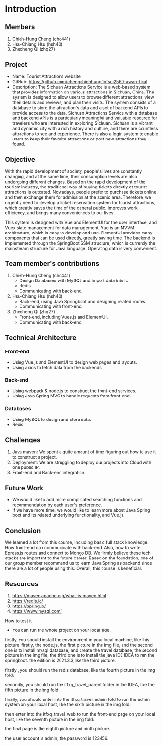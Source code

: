# Introduction

## Members

1. Chieh-Hung Cheng (chc441)
2. Hsu-Chiang Hsu (hsh40)
3. Zhecheng Qi (zhq27)

## Project

- Name: Tourist Attractions website
- GitHub: https://github.com/chengchiehhung/infsci2560-awan-final
- Description: The Sichuan Attractions Service is a web-based system that provides information on various attractions in Sichuan, China. The system is designed to allow users to browse different attractions, view their details and reviews, and plan their visits. The system consists of a database to store the attraction's data and a set of backend APIs to provide access to the data. Sichuan Attractions Service with a database and backend APIs is a particularly meaningful and valuable resource for travelers who are interested in exploring Sichuan. Sichuan is a vibrant and dynamic city with a rich history and culture, and there are countless attractions to see and experience. There is also a login system to enable users to keep their favorite attractions or post new attractions they found.

## Objective

With the rapid development of society, people's lives are constantly changing, and at the same time, their consumption levels are also undergoing different changes. Based on the rapid development of the tourism industry, the traditional way of buying tickets directly at tourist attractions is outdated. Nowadays, people prefer to purchase tickets online and then exchange them for admission at the scenic area. Therefore, we urgently need to develop a ticket reservation system for tourist attractions, which greatly saves the time of the general public, improves work efficiency, and brings many conveniences to our lives.

This system is designed with Vue and ElementUI for the user interface, and Vuex state management for data management. Vue is an MVVM architecture, which is easy to develop and use. ElementUI provides many components that can be used directly, greatly saving time. The backend is implemented through the SpringBoot SSM structure, which is currently the mainstream structure for Java language. Operating data is very convenient.

## Team member's contributions

1. Chieh-Hung Cheng (chc441)
    - Design Databases with MySQL and import data into it.
    - Redis
    - Communicating with back-end.
2. Hsu-Chiang Hsu (hsh40)
    - Back-end, using Java Springboot and designing related routes.
    - Communicating with front-end.
3. Zhecheng Qi (zhq27)
    - Front-end, including Vues.js and ElementUI.
    - Communicating with back-end.

## Technical Architecture

### Front-end

- Using Vue.js and ElementUI to design web pages and layouts.
- Using axios to fetch data from the backends.

### Back-end

- Using webpack & node.js to construct the front-end services.
- Using Java Spring MVC to handle requests from front-end.

### Databases

- Using MySQL to design and store data.
- Redis

## Challenges

1. Java maven: We spent a quite amount of time figuring out how to use it to construct a project.
2. Deployment: We are struggling to deploy our projects into Cloud with one public IP.
3. Front-end and Back-end integration.

## Future Work

- We would like to add more complicated searching functions and recommendation by each user's preference.
- If we have more time, we would like to learn more about Java Spring boot and its related underlying functionality, and Vue.js.

## Conclusion

We learned a lot from this course, including basic full stack knowledge. How front-end can communicate with back-end. Also, how to write Epress.js routes and connect to Mongo DB. We firmly believe these tech stacks are important to the future career. Based on the foundation, one of our group member recommend us to learn Java Spring as backend since there are a lot of people using this.
	Overall, this course is beneficial.

## Resources

1.	https://maven.apache.org/what-is-maven.html
2.	https://redis.io/
3.	https://spring.io/
4.	https://www.mysql.com/


How to test it
- You can run the whole project on your local side.

firstly, you should install the environment in your local machine, like this picture: firstly, the node.js, the first picture in the img file, and the second one is to install mysql database, and create the travel database, the second picture in the img file, the third one is to install the java IDE IDEA to run the springboot. the edition is 2021.3.3,like the third picture.

firstly , you should run the redis database, like the fourth picture in the img fold:

secondly, you should run the itfxq_travel_parent folder in the IDEA, like the fifth picture in the img fold:

finally, you should enter into the itfxq_travel_admin fold to run the admin system on your local host, like the sixth picture in the img fold:

then enter into the itfxq_travel_web to run the front-end page on your local host, like the seventh picture in the img fold:

the final page is the eighth picture and ninth picture.

the user account is admin, the password is 123456.
